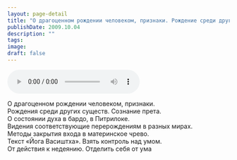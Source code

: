 ```yaml
---
layout: page-detail
title: "О драгоценном рождении человеком, признаки. Рождение среди других существ"
publishDate: 2009.10.04
description: ""
tags:
image:
draft: false
---
```


<audio title="2009.10.04 - О драгоценном рождении человеком, признаки. Рождение среди других существ.mp3" src="/upload/iblock/7f8/7f8496240965c1044caa7247ada6b9bf.mp3" controls=""></audio>

 О драгоценном рождении человеком, признаки.  
 Рождения среди других существ. Сознание прета.  
 О состоянии духа в бардо, в Питрилоке.  
 Видения соответствующие перерождениям в разных мирах.  
 Методы закрытия входа в материнское чрево.  
 Текст «Йога Васиштха». Взять контроль над умом.  
 От действия к недеянию. Отделить себя от ума   

  

